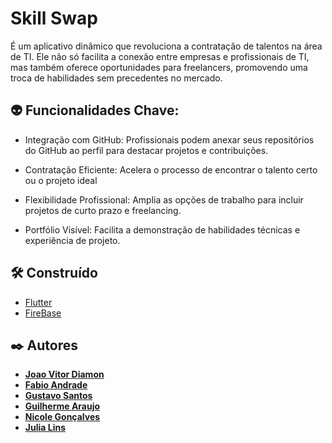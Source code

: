 
# Skill Swap 

É um aplicativo dinâmico que revoluciona a contratação de talentos na área de TI. Ele não só facilita a conexão entre empresas e profissionais de TI, mas também oferece oportunidades para freelancers, promovendo uma troca de habilidades sem precedentes no mercado.
 
## 👽‍ Funcionalidades Chave:


- Integração com GitHub: Profissionais podem anexar seus repositórios do GitHub ao perfil para destacar projetos e contribuições.


- Contratação Eficiente: Acelera o processo de encontrar o talento certo ou o projeto ideal 

- Flexibilidade Profissional: Amplia as opções de trabalho para incluir projetos de curto prazo e freelancing.


- Portfólio Visível: Facilita a demonstração de habilidades técnicas e experiência de projeto.


## 🛠️ Construído

* [Flutter](https://flutter.dev)
* [FireBase](https://firebase.google.com/?hl=pt-br) 


 

## ✒️ Autores


* [**Joao Vitor Diamon**](https://github.com/JoaoVitorDiamon) 
* [**Fabio Andrade**](https://github.com/FabioSouzaOrcus09)
* [**Gustavo Santos**](https://github.com/GustavoSantos777) 
* [**Guilherme Araujo**](https://github.com/GuilhermeAraujo539) 
* [**Nicole Gonçalves**](https://github.com/NicoleOG12)
*  [**Julia Lins**](https://github.com/linsjulia)